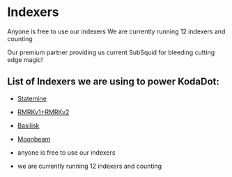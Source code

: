 # Indexers


Anyone is free to use our indexers
We are currently running 12 indexers and counting

Our premium partner providing us current SubSquid for bleeding cutting edge magic!

List of Indexers we are using to power KodaDot:
---
- [Statemine](https://github.com/kodadot/stick)
- [RMRKv1+RMRKv2](https://github.com/kodadot/rubick)
- [Basilisk](https://github.com/kodadot/snek)
- [Moonbeam](https://github.com/kodadot/click)


 - anyone is free to use our indexers
 - we are currently running 12 indexers and counting